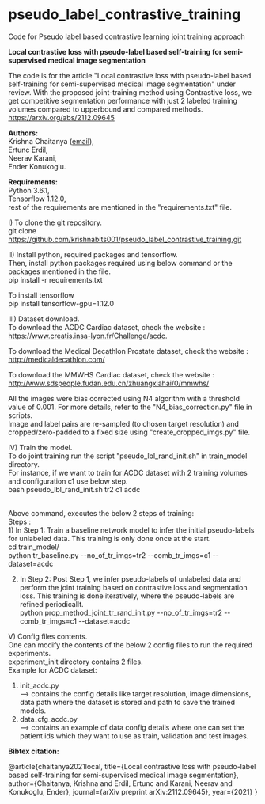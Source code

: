 # pseudo_label_contrastive_training
Code for Pseudo label based contrastive learning joint training approach

**Local contrastive loss with pseudo-label based self-training for semi-supervised medical image segmentation** <br/>

The code is for the article "Local contrastive loss with pseudo-label based self-training for semi-supervised medical image segmentation" under review. With the proposed joint-training method using Contrastive loss, we get competitive segmentation performance with just 2 labeled training volumes compared to upperbound and compared methods.<br/>
https://arxiv.org/abs/2112.09645 <br/>

**Authors:** <br/>
Krishna Chaitanya ([email](mailto:krishna.chaitanya@vision.ee.ethz.ch)),<br/>
Ertunc Erdil,<br/>
Neerav Karani,<br/>
Ender Konukoglu.<br/>

**Requirements:** <br/>
Python 3.6.1,<br/>
Tensorflow 1.12.0,<br/>
rest of the requirements are mentioned in the "requirements.txt" file. <br/>

I)  To clone the git repository.<br/>
git clone https://github.com/krishnabits001/pseudo_label_contrastive_training.git <br/>

II) Install python, required packages and tensorflow.<br/>
Then, install python packages required using below command or the packages mentioned in the file.<br/>
pip install -r requirements.txt <br/>

To install tensorflow <br/>
pip install tensorflow-gpu=1.12.0 <br/>

III) Dataset download.<br/>
To download the ACDC Cardiac dataset, check the website :<br/>
https://www.creatis.insa-lyon.fr/Challenge/acdc. <br/>

To download the Medical Decathlon Prostate dataset, check the website :<br/>
http://medicaldecathlon.com/

To download the MMWHS Cardiac dataset, check the website :<br/>
http://www.sdspeople.fudan.edu.cn/zhuangxiahai/0/mmwhs/
 
All the images were bias corrected using N4 algorithm with a threshold value of 0.001. For more details, refer to the "N4_bias_correction.py" file in scripts.<br/>
Image and label pairs are re-sampled (to chosen target resolution) and cropped/zero-padded to a fixed size using "create_cropped_imgs.py" file. <br/>

IV) Train the model.<br/>
To do joint training run the script "pseudo_lbl_rand_init.sh" in train_model directory.<br/>
For instance, if we want to train for ACDC dataset with 2 training volumes and configuration c1 use below step.<br/>
bash pseudo_lbl_rand_init.sh tr2 c1 acdc

<br/>
Above command, executes the below 2 steps of training: <br/>
Steps :<br/>
1) In Step 1: Train a baseline network model to infer the initial pseudo-labels for unlabeled data. This training is only done once at the start. <br/> 
cd train_model/ <br/>
python tr_baseline.py --no_of_tr_imgs=tr2 --comb_tr_imgs=c1 --dataset=acdc

2) In Step 2: Post Step 1, we infer pseudo-labels of unlabeled data and perform the joint training based on contrastive loss and segmentation loss. This training is done iteratively, where the pseudo-labels are refined periodicallt.<br/>
python prop_method_joint_tr_rand_init.py --no_of_tr_imgs=tr2 --comb_tr_imgs=c1 --dataset=acdc 

V) Config files contents.<br/>
One can modify the contents of the below 2 config files to run the required experiments.<br/>
experiment_init directory contains 2 files.<br/>
Example for ACDC dataset:<br/>
1) init_acdc.py <br/>
--> contains the config details like target resolution, image dimensions, data path where the dataset is stored and path to save the trained models.<br/>
2) data_cfg_acdc.py <br/>
--> contains an example of data config details where one can set the patient ids which they want to use as train, validation and test images.<br/>


**Bibtex citation:** 

@article{chaitanya2021local,
  title={Local contrastive loss with pseudo-label based self-training for semi-supervised medical image segmentation},
  author={Chaitanya, Krishna and Erdil, Ertunc and Karani, Neerav and Konukoglu, Ender},
  journal={arXiv preprint arXiv:2112.09645},
  year={2021}
}
